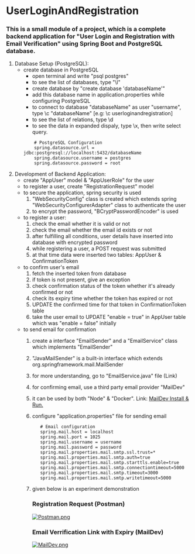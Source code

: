 # UserLoginAndRegistration
### This is a small module of a project, which is a complete backend application for "User Login and Registration with Email Verification" using Spring Boot and PostgreSQL database. 
1. Database Setup (PostgreSQL):
     * create database in PostgreSQL
          * open terminal and write "psql postgres"
          * to see the list of databases, type "\l"
          * create database by "create database 'databaseName'"
          * add this database name in application.properties while configuring PostgreSQL
          * to connect to database "databaseName" as user "username", type \c "databaseName" [e.g: \c userloginandregistration]
          * to see the list of relations, type \d
          * to see the data in expanded dispaly, type \x, then write select query.
          ```
              # PostgreSQL Configuration
              spring.datasource.url = jdbc:postgresql://localhost:5432/databaseName
              spring.datasource.username = postgres
              spring.datasource.password = root
          ```
1. Development of Backend Application:
    * create "AppUser" model & "AppUserRole" for the user
    * to register a user, create "RegistrationRequest" model
    * to secure the application, spring security is used
        1. "WebSecurityConfig" class is created which extends spring "WebSecurityConfigurerAdapter" class to authenticate the user
        2. to encrypt the password, "BCryptPasswordEncoder" is used
    * to register a user:
        1. check the email whether it is valid or not
        2. check the email whether the email id exists or not
        3. after fulfilling all conditions, user details have inserted into database with encrypted password
        4. while registering a user, a POST request was submitted
        5. at that time data were inserted two tables: AppUser & ConfirmationToken
    * to confirm user's email
        1. fetch the inserted token from database
        2. if token is not present, give an exception
        3. check confirmation status of the token  whether it's already confirmed or not
        4. check its expiry time whether the token has expired or not
        5. UPDATE the confirmed time for that token in ConfirmationToken table
        6. take the user email to UPDATE "enable = true" in AppUser table which was "enable = false" initially
    * to send email for confirmation
        1. create a interface "EmailSender" and a "EmailService" class which implements "EmailSender" 
        2. "JavaMailSender" is a built-in interface which extends org.springframework.mail.MailSender
        3. for more understanding, go to "EmailService.java" file (Link)
        4. for confirming email, use a third party email provider "MailDev"
        5. it can be used by both "Node" & "Docker". Link: [MailDev Install & Run.](https://github.com/maildev/maildev#readme)
        6. configure "application.properties" file for sending email
           ```
              # Email configuration
              spring.mail.host = localhost
              spring.mail.port = 1025
              spring.mail.username = username
              spring.mail.password = password
              spring.mail.properties.mail.smtp.ssl.trust=*
              spring.mail.properties.mail.smtp.auth=true
              spring.mail.properties.mail.smtp.starttls.enable=true
              spring.mail.properties.mail.smtp.connectiontimeout=5000
              spring.mail.properties.mail.smtp.timeout=3000
              spring.mail.properties.mail.smtp.writetimeout=5000
           ```
        7. given below is an experiment demonstration
           ### Registration Request (Postman)
           
           [![Postman.png](https://i.postimg.cc/SsKg7kNS/Postman.png)](https://postimg.cc/SXwLm0M3)
        
           ### Email Verrification Link with Expiry (MailDev)
           [![MailDev.png](https://i.postimg.cc/4xPfmQYD/MailDev.png)](https://postimg.cc/WdDLyr68)
